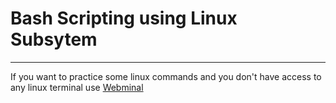 # Bash Scripting using Linux Subsytem 

<hr>


If you want to practice some linux commands and you don't have access to any linux terminal use [Webminal](https://www.webminal.org/)
